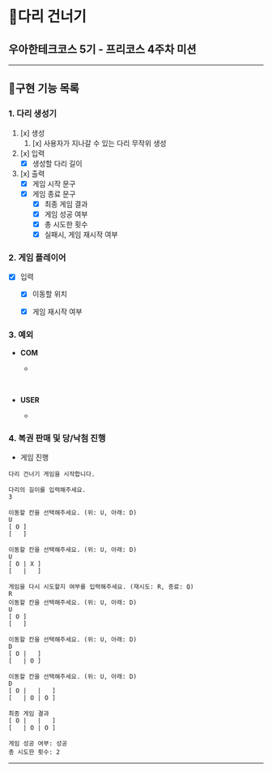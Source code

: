 # 🌌다리 건너기
## 우아한테크코스 5기 - 프리코스 4주차 미션

---
## 📑구현 기능 목록

### 1. 다리 생성기
1. [x] 생성
   1. [x] 사용자가 지나갈 수 있는 다리 무작위 생성
2. [x] 입력
    * [x] 생성할 다리 길이
3. [x] 출력
    * [x] 게임 시작 문구
    * [x] 게임 종료 문구
      * [x] 최종 게임 결과
      * [x] 게임 성공 여부
      * [x] 총 시도한 횟수
      * [x] 실패시, 게임 재시작 여부

### 2. 게임 플레이어
* [x] 입력
  * [x] 이동할 위치
  * [x] 게임 재시작 여부


### 3. 예외
* **COM**
    * >

<br>

* **USER**
    * >

### 4. 복권 판매 및 당/낙첨 진행
* 게임 진행
```text
다리 건너기 게임을 시작합니다.

다리의 길이를 입력해주세요.
3

이동할 칸을 선택해주세요. (위: U, 아래: D)
U
[ O ]
[   ]

이동할 칸을 선택해주세요. (위: U, 아래: D)
U
[ O | X ]
[   |   ]

게임을 다시 시도할지 여부를 입력해주세요. (재시도: R, 종료: Q)
R
이동할 칸을 선택해주세요. (위: U, 아래: D)
U
[ O ]
[   ]

이동할 칸을 선택해주세요. (위: U, 아래: D)
D
[ O |   ]
[   | O ]

이동할 칸을 선택해주세요. (위: U, 아래: D)
D
[ O |   |   ]
[   | O | O ]

최종 게임 결과
[ O |   |   ]
[   | O | O ]

게임 성공 여부: 성공
총 시도한 횟수: 2
```
---
